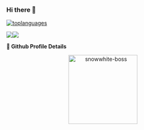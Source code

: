 ### Hi there 👋

<!--
**rohit20001221/rohit20001221** is a ✨ _special_ ✨ repository because its `README.md` (this file) appears on your GitHub profile.

Here are some ideas to get you started:

- 🔭 I’m currently working on ...
- 🌱 I’m currently learning ...
- 👯 I’m looking to collaborate on ...
- 🤔 I’m looking for help with ...
- 💬 Ask me about ...
- 📫 How to reach me: ...
- 😄 Pronouns: ...
- ⚡ Fun fact: ...
-->

[![toplanguages](https://github-readme-stats.vercel.app/api/top-langs/?username=rohit20001221&count_private=true&show_icons=true&theme=radical&layout=compact)]()

<img src="https://github-readme-stats.vercel.app/api?username=rohit20001221&&show_icons=true&count_private=true"/><img src="https://github-readme-streak-stats.herokuapp.com/?user=rohit20001221"/>

<summary><b>🔎 Github Profile Details</b></summary>
<p align="center"><img height="180em" src="https://github-profile-summary-cards.vercel.app/api/cards/profile-details?username=rohit20001221&theme=github_dark" alt="snowwhite-boss" align = "center"/></p>
